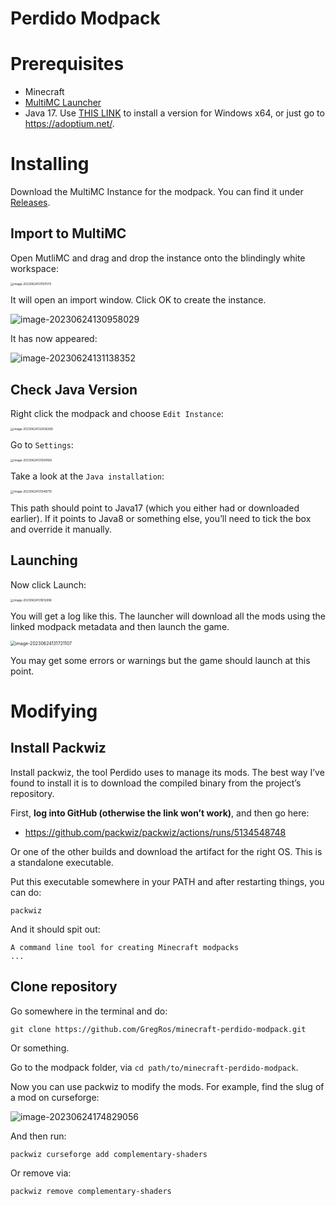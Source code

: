 # Perdido Modpack

# Prerequisites

* Minecraft
* [MultiMC Launcher](https://multimc.org/)
* Java 17. Use [THIS LINK](https://github.com/adoptium/temurin17-binaries/releases/download/jdk-17.0.7%2B7/OpenJDK17U-jdk_x64_windows_hotspot_17.0.7_7.msi) to install a version for Windows x64, or just go to https://adoptium.net/.

# Installing

Download the MultiMC Instance for the modpack. You can find it under [Releases](https://github.com/GregRos/minecraft-perdido-modpack/releases/).

## Import to MultiMC

Open MutliMC and drag and drop the instance onto the blindingly white workspace:

<img src="./assets/image-20230624131107075.png" alt="image-20230624131107075" style="zoom:33%;" />

It will open an import window. Click OK to create the instance.

![image-20230624130958029](./assets/image-20230624130958029.png)

It has now appeared:

![image-20230624131138352](./assets/image-20230624131138352.png)

## Check Java Version

Right click the modpack and choose `Edit Instance`:

<img src="./assets/image-20230624132936369.png" alt="image-20230624132936369" style="zoom:33%;" />

Go to `Settings`:

<img src="./assets/image-20230624131304168.png" alt="image-20230624131304168" style="zoom:33%;" />

Take a look at the `Java installation`:

<img src="./assets/image-20230624131348710.png" alt="image-20230624131348710" style="zoom:33%;" />

This path should point to Java17 (which you either had or downloaded earlier). If it points to Java8 or something else, you’ll need to tick the box and override it manually.

## Launching

Now click Launch:

<img src="./assets/image-20230624131612696.png" alt="image-20230624131612696" style="zoom:33%;" />

You will get a log like this. The launcher will download all the mods using the linked modpack metadata and then launch the game.

<img src="./assets/image-20230624131721107.png" alt="image-20230624131721107" style="zoom:50%;" />

You may get some errors or warnings but the game should launch at this point.

# Modifying

## Install Packwiz

Install packwiz, the tool Perdido uses to manage its mods. The best way I’ve found to install it is to download the compiled binary from the project’s repository.

First, **log into GitHub (otherwise the link won’t work)**, and then go here:

* https://github.com/packwiz/packwiz/actions/runs/5134548748

Or one of the other builds and download the artifact for the right OS. This is a standalone executable.

Put this executable somewhere in your PATH and after restarting things, you can do:

```
packwiz
```

And it should spit out:

```
A command line tool for creating Minecraft modpacks
...
```

## Clone repository

Go somewhere in the terminal and do:

```
git clone https://github.com/GregRos/minecraft-perdido-modpack.git
```

Or something. 

Go to the modpack folder, via `cd path/to/minecraft-perdido-modpack`.

Now you can use packwiz to modify the mods. For example, find the slug of a mod on curseforge:

![image-20230624174829056](./assets/image-20230624174829056.png)

And then run:

```
packwiz curseforge add complementary-shaders
```

Or remove via:

```
packwiz remove complementary-shaders
```

